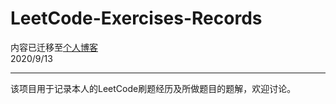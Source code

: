 # LeetCode-Exercises-Records

内容已迁移至[个人博客](https://zkkkillua.github.io/)  
2020/9/13  
______  

该项目用于记录本人的LeetCode刷题经历及所做题目的题解，欢迎讨论。
